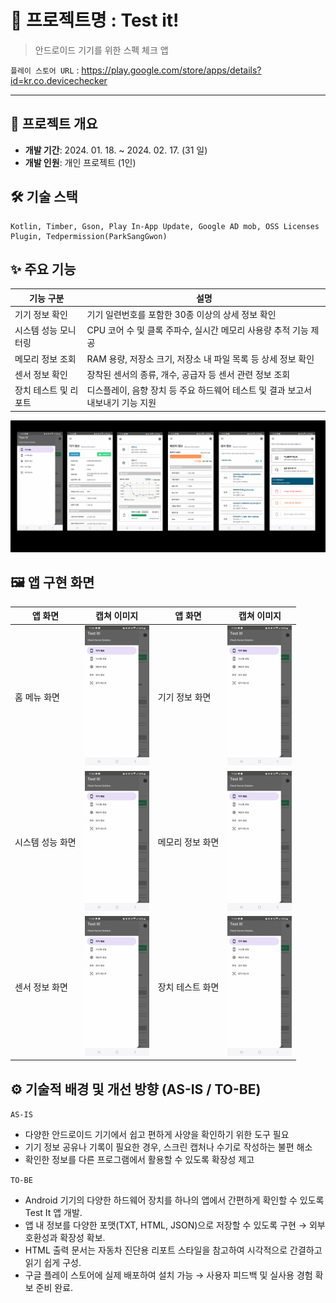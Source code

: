 # 📌 프로젝트명 : Test it!

> 안드로이드 기기를 위한 스펙 체크 앱
 
`플레이 스토어 URL` : https://play.google.com/store/apps/details?id=kr.co.devicechecker

---

## 📂 프로젝트 개요

- **개발 기간**: 2024. 01. 18. ~ 2024. 02. 17. (31 일)
- **개발 인원**: 개인 프로젝트 (1인)


## 🛠️ 기술 스택

```
Kotlin, Timber, Gson, Play In-App Update, Google AD mob, OSS Licenses Plugin, Tedpermission(ParkSangGwon)
```

## ✨ 주요 기능

| 기능 구분             | 설명 |
|----------------------|------|
| 기기 정보 확인       | 기기 일련번호를 포함한 30종 이상의 상세 정보 확인 |
| 시스템 성능 모니터링 | CPU 코어 수 및 클록 주파수, 실시간 메모리 사용량 추적 기능 제공 |
| 메모리 정보 조회     | RAM 용량, 저장소 크기, 저장소 내 파일 목록 등 상세 정보 확인 |
| 센서 정보 확인       | 장착된 센서의 종류, 개수, 공급자 등 센서 관련 정보 조회 |
| 장치 테스트 및 리포트 | 디스플레이, 음향 장치 등 주요 하드웨어 테스트 및 결과 보고서 내보내기 기능 지원 |

![](./image/screen_001.png)



## 🖼️ 앱 구현 화면

| 앱 화면 | 캡쳐 이미지 | 앱 화면 | 캡쳐 이미지 |
|------------|-------------|-------------|-------------|
| 홈 메뉴 화면 | ![홈 메뉴 화면](./image/app_001.jpg) | 기기 정보 화면 | ![기기 정보 화면](./image/app_001.jpg) |
| 시스템 성능 화면 | ![시스템 성능 화면](./image/app_001.jpg) | 메모리 정보 화면 | ![시스템 성능 화면](./image/app_001.jpg) |
| 센서 정보 화면 | ![센서 정보 화면](./image/app_001.jpg) | 장치 테스트 화면 | ![장치 테스트 화면](./image/app_001.jpg) |



## ⚙️ 기술적 배경 및 개선 방향 (AS-IS / TO-BE)

`AS-IS`
- 다양한 안드로이드 기기에서 쉽고 편하게 사양을 확인하기 위한 도구 필요
- 기기 정보 공유나 기록이 필요한 경우, 스크린 캡처나 수기로 작성하는 불편 해소
- 확인한 정보를 다른 프로그램에서 활용할 수 있도록 확장성 제고

`TO-BE`
- Android 기기의 다양한 하드웨어 장치를 하나의 앱에서 간편하게 확인할 수 있도록 Test It 앱 개발.
- 앱 내 정보를 다양한 포맷(TXT, HTML, JSON)으로 저장할 수 있도록 구현 → 외부 호환성과 확장성 확보.
- HTML 출력 문서는 자동차 진단용 리포트 스타일을 참고하여 시각적으로 간결하고 읽기 쉽게 구성.
- 구글 플레이 스토어에 실제 배포하여 설치 가능 → 사용자 피드백 및 실사용 경험 확보 준비 완료.

